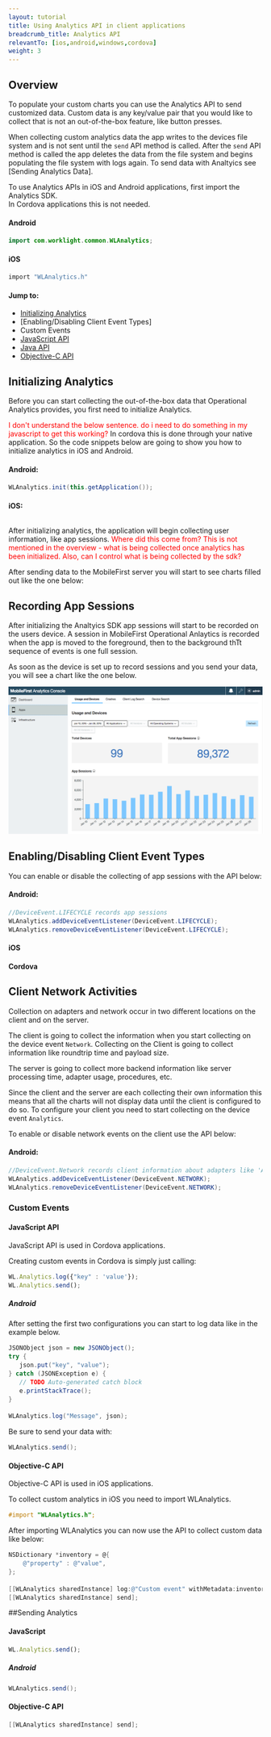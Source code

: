 ```yaml
---
layout: tutorial
title: Using Analytics API in client applications
breadcrumb_title: Analytics API
relevantTo: [ios,android,windows,cordova]
weight: 3
---
```

## Overview
To populate your custom charts you can use the Analytics API to send customized data. Custom data is any key/value pair that you would like to collect that is not an out-of-the-box feature, like button presses.

When collecting custom analytics data the app writes to the devices file system and is not sent until the `send` API method is called. After the `send` API method is called the app deletes the data from the file system and begins populating the file system with logs again. To send data with Analtyics see [Sending Analytics Data].

To use Analytics APIs in iOS and Android applications, first import the Analytics SDK.  
In Cordova applications this is not needed.

#### Android
```java
import com.worklight.common.WLAnalytics;
```

#### iOS
```objective-c
import "WLAnalytics.h"
```

#### Jump to:
* [Initializing Analytics](initializing-analytics)
* [Enabling/Disabling Client Event Types]
* Custom Events
 * [JavaScript API](#javascript-api)
 * [Java API](#java-api)
 * [Objective-C API](#objective-c-api)

## Initializing Analytics
Before you can start collecting the out-of-the-box data that Operational Analytics provides, you first need to initialize Analytics.  

<span style="color:red"> I don't understand the below sentence. do i need to do something in my javascript to get this working?</span>
In cordova this is done through your native application. So the code snippets below are going to show you how to initialize analytics in iOS and Android.

#### Android:

```java
WLAnalytics.init(this.getApplication());
```

#### iOS:

```objective-c

```

After initializing analytics, the application will begin collecting user information, like app sessions.
<span style="color:red">Where did this come from? This is not mentioned in the overview - what is being collected once analytics has been initialized. Also, can I control what is being collected by the sdk?</span>

After sending data to the MobileFirst server you will start to see charts filled out like the one below:

## Recording App Sessions
After initializing the Analtyics SDK app sessions will start to be recorded on the users device. A session in MobileFirst Operational Anlaytics is recorded when the app is moved to the foreground, then to the background thTt sequence of events is one full session.

As soon as the device is set up to record sessions and you send your data, you will see a chart like the one below.

![sessions-chart](analytics-app-sessions.png)

## Enabling/Disabling Client Event Types
You can enable or disable the collecting of app sessions with the API below:

#### Android:
```java
//DeviceEvent.LIFECYCLE records app sessions
WLAnalytics.addDeviceEventListener(DeviceEvent.LIFECYCLE);
WLAnalytics.removeDeviceEventListener(DeviceEvent.LIFECYCLE);
```

#### iOS

#### Cordova

## Client Network Activities
Collection on adapters and network occur in two different locations on the client and on the server.

The client is going to collect the information when you start collecting on the device event `Network`. Collecting on the Client is going to collect information like roundtrip time and payload size.

The server is going to collect more backend information like server processing time, adapter usage, procedures, etc.

Since the client and the server are each collecting their own information this means that all the charts will not display data until the client is configured to do so. To configure your client you need to start collecting on the device event `Analytics`.

To enable or disable network events on the client use the API below:

#### Android:
```java
//DeviceEvent.Network records client information about adapters like 'Average Procedure Response Size'
WLAnalytics.addDeviceEventListener(DeviceEvent.NETWORK);
WLAnalytics.removeDeviceEventListener(DeviceEvent.NETWORK);
```

### Custom Events


#### JavaScript API
JavaScript API is used in Cordova applications.

Creating custom events in Cordova is simply just calling:

```javascript
WL.Analytics.log({"key" : 'value'});
WL.Analytics.send();
 ```

##### Android
After setting the first two configurations you can start to log data like in the example below.

 ```java
JSONObject json = new JSONObject();
try {
    json.put("key", "value");
} catch (JSONException e) {
    // TODO Auto-generated catch block
    e.printStackTrace();
}

WLAnalytics.log("Message", json);
```

Be sure to send your data with:

```java
WLAnalytics.send();
```

#### Objective-C API
Objective-C API is used in iOS applications.

To collect custom analytics in iOS you need to import WLAnalytics.

```objective-c
#import "WLAnalytics.h";
```

After importing WLAnalytics you can now use the API to collect custom data like below:

```objective-c
NSDictionary *inventory = @{
    @"property" : @"value",
};

[[WLAnalytics sharedInstance] log:@"Custom event" withMetadata:inventory];
[[WLAnalytics sharedInstance] send];
```

##Sending Analytics

#### JavaScript
```javascript
WL.Analytics.send();
```
 
##### Android

```java
WLAnalytics.send();
```

#### Objective-C API
```objective-c
[[WLAnalytics sharedInstance] send];
```
